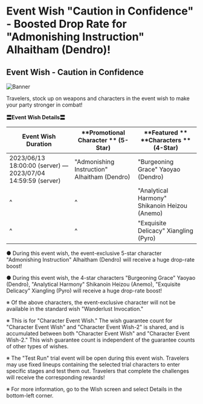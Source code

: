 # Event Wish "Caution in Confidence" - Boosted Drop Rate for "Admonishing Instruction" Alhaitham (Dendro)!
## Event Wish - Caution in Confidence
![Banner](https://sdk.hoyoverse.com/upload/ann/2023/05/30/8b600da66b8e34b0ee8c5818c07365ba_2619383580423857758.png)

Travelers, stock up on weapons and characters in the event wish to make your party stronger in combat!

**〓Event Wish Details〓**

**Event Wish Duration** | **Promotional Character ** **(5-Star)** | **Featured ** **Characters ** **(4-Star)**
--- | --- | ---
2023/06/13 18:00:00 (server) — 2023/07/04 14:59:59 (server) | "Admonishing Instruction" Alhaitham (Dendro) | "Burgeoning Grace" Yaoyao (Dendro)
^ | ^ | "Analytical Harmony" Shikanoin Heizou (Anemo)
^ | ^ | "Exquisite Delicacy" Xiangling (Pyro)

● During this event wish, the event-exclusive 5-star character "Admonishing Instruction" Alhaitham (Dendro) will receive a huge drop-rate boost!

● During this event wish, the 4-star characters "Burgeoning Grace" Yaoyao (Dendro), "Analytical Harmony" Shikanoin Heizou (Anemo), "Exquisite Delicacy" Xiangling (Pyro) will receive a huge drop-rate boost!

※ Of the above characters, the event-exclusive character will not be available in the standard wish "Wanderlust Invocation."

※ This is for "Character Event Wish." The wish guarantee count for "Character Event Wish" and "Character Event Wish-2" is shared, and is accumulated between both "Character Event Wish" and "Character Event Wish-2." This wish guarantee count is independent of the guarantee counts of other types of wishes.

※ The "Test Run" trial event will be open during this event wish. Travelers may use fixed lineups containing the selected trial characters to enter specific stages and test them out. Travelers that complete the challenges will receive the corresponding rewards!

※ For more information, go to the Wish screen and select Details in the bottom-left corner.

